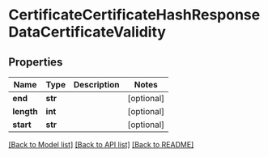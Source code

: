 # CertificateCertificateHashResponseDataCertificateValidity

## Properties
Name | Type | Description | Notes
------------ | ------------- | ------------- | -------------
**end** | **str** |  | [optional] 
**length** | **int** |  | [optional] 
**start** | **str** |  | [optional] 

[[Back to Model list]](../README.md#documentation-for-models) [[Back to API list]](../README.md#documentation-for-api-endpoints) [[Back to README]](../README.md)

